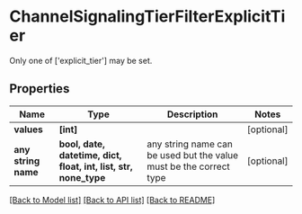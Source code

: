 # ChannelSignalingTierFilterExplicitTier

Only one of ['explicit_tier'] may be set.

## Properties
Name | Type | Description | Notes
------------ | ------------- | ------------- | -------------
**values** | **[int]** |  | [optional] 
**any string name** | **bool, date, datetime, dict, float, int, list, str, none_type** | any string name can be used but the value must be the correct type | [optional]

[[Back to Model list]](../README.md#documentation-for-models) [[Back to API list]](../README.md#documentation-for-api-endpoints) [[Back to README]](../README.md)



